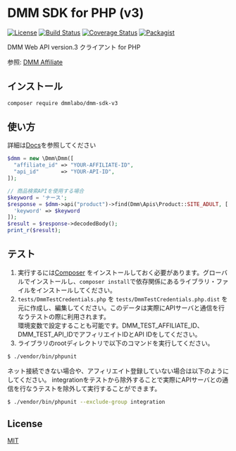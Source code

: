 # DMM SDK for PHP (v3)
[![License](http://img.shields.io/badge/license-mit-blue.svg?style=flat-square)](https://github.com/dmmlabo/dmm-php-sdk/blob/master/LICENSE)
[![Build Status](http://img.shields.io/travis/dmmlabo/dmm-php-sdk.svg?style=flat-square)](https://travis-ci.org/dmmlabo/dmm-php-sdk)
[![Coverage Status](https://img.shields.io/coveralls/dmmlabo/dmm-php-sdk.svg?style=flat-square)](https://coveralls.io/github/dmmlabo/dmm-php-sdk?branch=master)
[![Packagist](https://img.shields.io/packagist/v/dmmlabo/dmm-sdk-v3.svg?style=flat-square)](https://packagist.org/packages/dmmlabo/dmm-sdk-v3)

DMM Web API version.3 クライアント for PHP

参照: [DMM Affiliate](https://affiliate.dmm.com/)

## インストール

```sh
composer require dmmlabo/dmm-sdk-v3
```

## 使い方
詳細は[Docs](docs)を参照してください

```php
$dmm = new \Dmm\Dmm([
  "affiliate_id" => "YOUR-AFFILIATE-ID",
  "api_id"       => "YOUR-API-ID",
]);

// 商品検索APIを使用する場合
$keyword = 'ナース';
$response = $dmm->api("product")->find(Dmm\Apis\Product::SITE_ADULT, [
  'keyword' => $keyword
]);
$result = $response->decodedBody();
print_r($result);
```

## テスト

1. 実行するには[Composer](https://getcomposer.org/) をインストールしておく必要があります。グローバルでインストールし、`composer install`で依存関係にあるライブラリ・ファイルをインストールしてください。
2. `tests/DmmTestCredentials.php` を `tests/DmmTestCredentials.php.dist` を元に作成し、編集してください。このデータは実際にAPIサーバと通信を行なうテストの際に利用されます。  
環境変数で設定することも可能です。DMM_TEST_AFFILIATE_ID、DMM_TEST_API_IDでアフィリエイトIDとAPI IDをしてください。
3. ライブラリのrootディレクトリで以下のコマンドを実行してください。

```bash
$ ./vendor/bin/phpunit
```

ネット接続できない場合や、アフィリエイト登録していない場合は以下のようにしてください。
integrationをテストから除外することで実際にAPIサーバとの通信を行なうテストを除外して実行することができます。

```bash
$ ./vendor/bin/phpunit --exclude-group integration
```


## License
[MIT](LICENSE)

